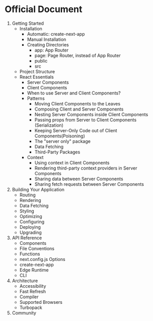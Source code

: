 # Official Document

1. Getting Started
   - Installation
     - Automatic: create-next-app
     - Manual Installation
     - Creating Directories
       - app: App Router
       - page: Page Router, instead of App Router
       - public
       - src
   - Project Structure
   - React Essentials
      - Server Components
      - Client Components
      - When to use Server and Client Components?
      - Patterns
        - Moving Client Components to the Leaves
        - Composing Client and Server Components
        - Nesting Server Components inside Client Components
        - Passing props from Server to Client Components (Serialization)
        - Keeping Server-Only Code out of Client Components(Poisoning)
        - The "server only" package
        - Data Fetching
        - Third-Party Packages
      - Context
        - Using context in Client Components
        - Rendering third-party context providers in Server Components
        - Sharing data between Server Components
        - Sharing fetch requests between Server Components
2. Building Your Application
   - Routing
   - Rendering
   - Data Fetching
   - Styling
   - Optimizing
   - Configuring
   - Deploying
   - Upgrading
3. API Reference
   - Components
   - File Conventions
   - Functions
   - next.config.js Options
   - create-next-app
   - Edge Runtime
   - CLI
4. Architecture
   - Accessibility
   - Fast Refresh
   - Compiler
   - Supported Browsers
   - Turbopack
5. Community
